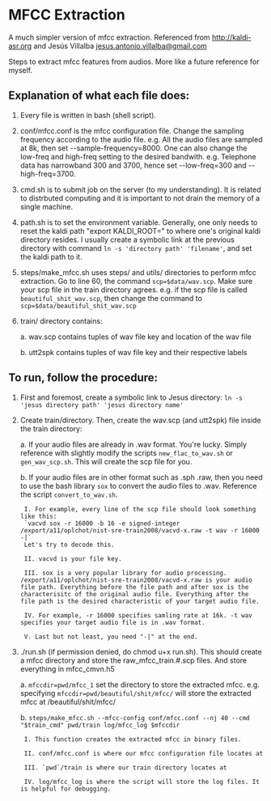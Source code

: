 # MFCC Extraction 
A much simpler version of mfcc extraction. Referenced from http://kaldi-asr.org and Jesús Villalba <jesus.antonio.villalba@gmail.com>

Steps to extract mfcc features from audios. More like a future reference for myself.

## Explanation of what each file does: 
1. Every file is written in bash (shell script).  

2. conf/mfcc.conf is the mfcc configuration file. Change the sampling frequency according to the audio file. e.g. All the audio files are sampled at 8k, then set --sample-frequency=8000. One can also change the low-freq and high-freq setting to the desired bandwith. e.g. Telephone data has narrowband 300 and 3700, hence set --low-freq=300 and --high-freq=3700. 

3. cmd.sh is to submit job on the server (to my understanding). It is related to distrbuted computing and it is important to not drain the memory of a single machine. 

4. path.sh is to set the environment variable. Generally, one only needs to reset the kaldi path "export KALDI_ROOT=" to where one's original kaldi directory resides. I usually create a symbolic link at the previous directory with command `ln -s 'directory path' 'filename'`, and set the kaldi path to it.  

5. steps/make_mfcc.sh uses steps/ and utils/ directories to perform mfcc extraction. Go to line 60, the command `scp=$data/wav.scp`. Make sure your scp file in the train directory agrees. e.g. if the scp file is called `beautiful_shit_wav.scp`, then change the command to `scp=$data/beautiful_shit_wav.scp`

6. train/ directory contains: 
	
	a. wav.scp contains tuples of wav file key and location of the wav file  
	
	b. utt2spk contains tuples of wav file key and their respective labels 

## To run, follow the procedure: 
1. First and foremost, create a symbolic link to Jesus directory: `ln -s 'jesus directory path' 'jesus directory name'` 

2. Create train/directory. Then, create the wav.scp (and utt2spk) file inside the train directory:
	
	a. If your audio files are already in .wav format. You're lucky. Simply reference with slightly modify the scripts `new_flac_to_wav.sh` or `gen_wav_scp.sh`. This will create the scp file for you. 
	
	b. If your audio files are in other format such as .sph .raw, then you need to use the bash library `sox` to convert the audio files to .wav. Reference the script `convert_to_wav.sh`. 
		
		I. For example, every line of the scp file should look something like this: 
		`vacvd sox -r 16000 -b 16 -e signed-integer /export/a11/oplchot/nist-sre-train2008/vacvd-x.raw -t wav -r 16000 -|` 
		Let's try to decode this. 
		
		II. vacvd is your file key. 
		
		III. sox is a very popular library for audio processing. /export/a11/oplchot/nist-sre-train2008/vacvd-x.raw is your audio file path. Everything before the file path and after sox is the characterisitc of the original audio file. Everything after the file path is the desired characteristic of your target audio file. 
		
		IV. For example, -r 16000 specifies samling rate at 16k. -t wav specifies your target audio file is in .wav format. 
		
		V. Last but not least, you need "-|" at the end. 
		
		
3. ./run.sh (if permission denied, do chmod u+x run.sh). This should create a mfcc directory and store the raw_mfcc_train.#.scp files. And store everything in mfcc_cmvn.h5
	
	a. `mfccdir=pwd/mfcc_1` set the directory to store the extracted mfcc. e.g. specifying `mfccdir=pwd/beautiful/shit/mfcc/` will store the extracted mfcc at /beautiful/shit/mfcc/
	
	b. `steps/make_mfcc.sh --mfcc-config conf/mfcc.conf --nj 40 --cmd "$train_cmd" pwd/train log/mfcc_log $mfccdir` 
		
		I. This function creates the extracted mfcc in binary files. 
		
		II. conf/mfcc.conf is where our mfcc configuration file locates at 
		
		III. `pwd`/train is where our train directory locates at 
		
		IV. log/mfcc_log is where the script will store the log files. It is helpful for debugging. 
	
  
 
